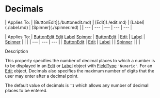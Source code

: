 




<h1 class="heading"><span class="name">Decimals</span></h1>
| Applies To: | [ButtonEdit](./buttonedit.md) | [Edit](./edit.md) | [Label](./label.md) | [Spinner](./spinner.md) |
| --- | --- | --- | --- | ---  |

| Applies To: | [ButtonEdit](./buttonedit.md) [Edit](./edit.md) [Label](./label.md) [Spinner](./spinner.md) | [ButtonEdit](./buttonedit.md) | [Edit](./edit.md) | [Label](./label.md) | [Spinner](./spinner.md) |  |  |
| --- | --- | ---  |
| [ButtonEdit](./buttonedit.md) | [Edit](./edit.md) | [Label](./label.md) |
| [Spinner](./spinner.md) |  |  |


Description


This property specifies the number of decimal places to which a number is to be displayed in an [Edit](./edit.md) or [Label](./label.md) object with [FieldType](fieldtype.md) `'Numeric'`. For an [Edit](./edit.md) object, Decimals also specifies the maximum number of digits that the user may enter after a decimal point.


The default value of decimals is `¯1` which allows any number of decimal places to be entered.



